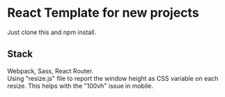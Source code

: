 # React Template for new projects

Just clone this and npm install.

## Stack

Webpack, Sass, React Router.  
Using "resize.js" file to report the window height as CSS variable on each resize. This helps with the "100vh" issue in mobile.  

